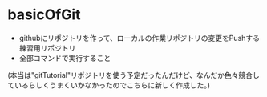 # basicOfGit
 - githubにリポジトリを作って、ローカルの作業リポジトリの変更をPushする練習用リポジトリ
 - 全部コマンドで実行すること

(本当は"gitTutorial"リポジトリを使う予定だったんだけど、なんだか色々競合しているらしくうまくいかなかったのでこちらに新しく作成した。)
 
